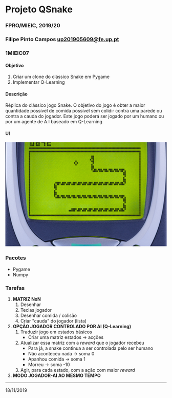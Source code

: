 # Projeto QSnake
### FPRO/MIEIC, 2019/20
### Filipe Pinto Campos up201905609@fe.up.pt
### 1MIEIC07 

#### Objetivo

1. Criar um clone do clássico Snake em Pygame
2. Implementar Q-Learning

#### Descrição

Réplica do clássico jogo Snake.
O objetivo do jogo é obter a maior quantidade possível de comida possível sem colidir contra uma parede ou contra a cauda do jogador.
Este jogo poderá ser jogado por um humano ou por um agente de A.I baseado em Q-Learning

#### UI

![UI](ui.png)

### Pacotes

- Pygame
- Numpy

### Tarefas

1. **MATRIZ NxN**
   1. Desenhar
   1. Teclas jogador
   1. Desenhar comida / colisão
   1. Criar "cauda" do jogador (lista)
1. **OPÇÃO JOGADOR CONTROLADO POR AI (Q-Learning)**
   1. Traduzir jogo em estados básicos
      * Criar uma matriz estados -> acções
   1. Atualizar essa matriz com a *reward* que o jogador recebeu
      * Para já, a snake continua a ser controlada pelo ser humano
      * Não aconteceu nada -> soma 0
      * Apanhou comida -> soma 1
      * Morreu -> soma -10
   1. Agir, para cada estado, com a ação com maior *reward*
1. **MODO JOGADOR-AI AO MESMO TEMPO**

------
18/11/2019
